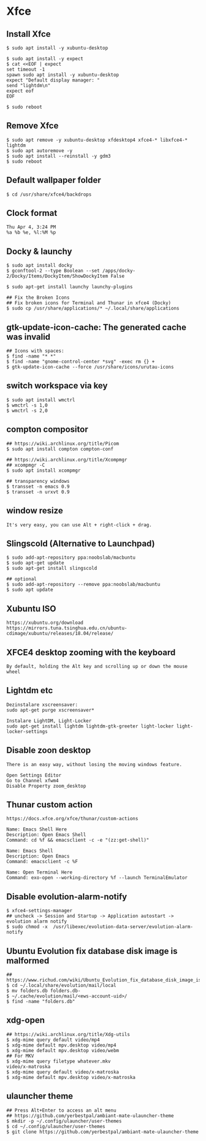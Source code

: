 Xfce
====

## Install Xfce

    $ sudo apt install -y xubuntu-desktop

    $ sudo apt install -y expect
    $ cat <<EOF | expect
    set timeout -1
    spawn sudo apt install -y xubuntu-desktop
    expect "Default display manager: "
    send "lightdm\n"
    expect eof
    EOF

    $ sudo reboot

## Remove Xfce

    $ sudo apt remove -y xubuntu-desktop xfdesktop4 xfce4-* libxfce4-* lightdm
    $ sudo apt autoremove -y
    $ sudo apt install --reinstall -y gdm3
    $ sudo reboot

## Default wallpaper folder

    $ cd /usr/share/xfce4/backdrops

## Clock format

    Thu Apr 4, 3:24 PM
    %a %b %e, %l:%M %p

## Docky & launchy

    $ sudo apt install docky
    $ gconftool-2 --type Boolean --set /apps/docky-2/Docky/Items/DockyItem/ShowDockyItem False

    $ sudo apt-get install launchy launchy-plugins

    ## Fix the Broken Icons
    ## Fix broken icons for Terminal and Thunar in xfce4 (Docky)
    $ sudo cp /usr/share/applications/* ~/.local/share/applications

## gtk-update-icon-cache: The generated cache was invalid

    ## Icons with spaces:
    $ find -name "* *"
    $ find -name "gnome-control-center *svg" -exec rm {} +
    $ gtk-update-icon-cache --force /usr/share/icons/urutau-icons

## switch workspace via key

    $ sudo apt install wmctrl
    $ wmctrl -s 1,0
    $ wmctrl -s 2,0

## compton compositor

    ## https://wiki.archlinux.org/title/Picom
    $ sudo apt install compton compton-conf

    ## https://wiki.archlinux.org/title/Xcompmgr
    ## xcompmgr -C
    $ sudo apt install xcompmgr

    ## transparency windows
    $ transset -n emacs 0.9
    $ transset -n urxvt 0.9


## window resize

    It's very easy, you can use Alt + right-click + drag.

## Slingscold (Alternative to Launchpad)

    $ sudo add-apt-repository ppa:noobslab/macbuntu
    $ sudo apt-get update
    $ sudo apt-get install slingscold

    ## optional
    $ sudo add-apt-repository --remove ppa:noobslab/macbuntu
    $ sudo apt update

## Xubuntu ISO

    https://xubuntu.org/download
    https://mirrors.tuna.tsinghua.edu.cn/ubuntu-cdimage/xubuntu/releases/18.04/release/

## XFCE4 desktop zooming with the keyboard

    By default, holding the Alt key and scrolling up or down the mouse wheel


## Lightdm etc

    Dezinstalare xscreensaver:
    sudo apt-get purge xscreensaver*

    Instalare LightDM, Light-Locker
    sudo apt-get install lightdm lightdm-gtk-greeter light-locker light-locker-settings

## Disable zoon desktop

    There is an easy way, without losing the moving windows feature.

    Open Settings Editor
    Go to Channel xfwm4
    Disable Property zoom_desktop

## Thunar custom action
    https://docs.xfce.org/xfce/thunar/custom-actions

    Name: Emacs Shell Here
    Description: Open Emacs Shell
    Command: cd %f && emacsclient -c -e "(zz:get-shell)"

    Name: Emacs Shell
    Description: Open Emacs
    Command: emacsclient -c %F

    Name: Open Terminal Here
    Command: exo-open --working-directory %f --launch TerminalEmulator

## Disable evolution-alarm-notify

    $ xfce4-settings-manager
    ## uncheck -> Session and Startup -> Application autostart -> evolution alarm notify
    $ sudo chmod -x  /usr/libexec/evolution-data-server/evolution-alarm-notify

## Ubuntu Evolution fix database disk image is malformed

    ## https://www.richud.com/wiki/Ubuntu_Evolution_fix_database_disk_image_is_malformed
    $ cd ~/.local/share/evolution/mail/local
    $ mv folders.db folders.db-
    $ ~/.cache/evolution/mail/<ews-account-uid>/
    $ find -name "folders.db"


## xdg-open

    ## https://wiki.archlinux.org/title/Xdg-utils
    $ xdg-mime query default video/mp4
    $ xdg-mime default mpv.desktop video/mp4
    $ xdg-mime default mpv.desktop video/webm
    ## For MKV
    $ xdg-mime query filetype whatever.mkv
    video/x-matroska
    $ xdg-mime query default video/x-matroska
    $ xdg-mime default mpv.desktop video/x-matroska

## ulauncher theme

    ## Press Alt+Enter to access an alt menu
    ## https://github.com/yerbestpal/ambiant-mate-ulauncher-theme
    $ mkdir -p ~/.config/ulauncher/user-themes
    $ cd ~/.config/ulauncher/user-themes
    $ git clone https://github.com/yerbestpal/ambiant-mate-ulauncher-theme

